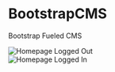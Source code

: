 BootstrapCMS
============

Bootstrap Fueled CMS

![Homepage Logged Out](http://i.imgur.com/FY7eaxd.jpg "Logged Out")<br />
![Homepage  Logged In](http://i.imgur.com/YXePoei.jpg "Logged In")

